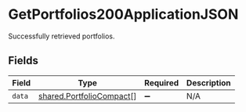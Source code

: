 # GetPortfolios200ApplicationJSON

Successfully retrieved portfolios.


## Fields

| Field                                                                | Type                                                                 | Required                                                             | Description                                                          |
| -------------------------------------------------------------------- | -------------------------------------------------------------------- | -------------------------------------------------------------------- | -------------------------------------------------------------------- |
| `data`                                                               | [shared.PortfolioCompact](../../models/shared/portfoliocompact.md)[] | :heavy_minus_sign:                                                   | N/A                                                                  |